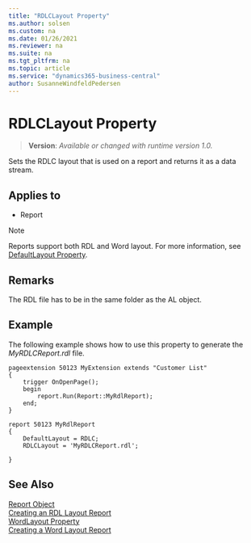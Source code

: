 ```yaml
---
title: "RDLCLayout Property"
ms.author: solsen
ms.custom: na
ms.date: 01/26/2021
ms.reviewer: na
ms.suite: na
ms.tgt_pltfrm: na
ms.topic: article
ms.service: "dynamics365-business-central"
author: SusanneWindfeldPedersen
---
```

[//]: # (START>DO_NOT_EDIT)
[//]: # (IMPORTANT:Do not edit any of the content between here and the END>DO_NOT_EDIT.)
[//]: # (Any modifications should be made in the .xml files in the ModernDev repo.)
# RDLCLayout Property
> **Version**: _Available or changed with runtime version 1.0._

Sets the RDLC layout that is used on a report and returns it as a data stream.

## Applies to
-   Report

[//]: # (IMPORTANT: END>DO_NOT_EDIT)


> [!NOTE]  
> Reports support both RDL and Word layout. For more information, see [DefaultLayout Property](devenv-defaultlayout-property.md).

## Remarks

The RDL file has to be in the same folder as the AL object. 

## Example

The following example shows how to use this property to generate the *MyRDLCReport.rdl* file.

```AL
pageextension 50123 MyExtension extends "Customer List"
{
    trigger OnOpenPage();
    begin
        report.Run(Report::MyRdlReport);
    end;
}

report 50123 MyRdlReport
{
    DefaultLayout = RDLC;
    RDLCLayout = 'MyRDLCReport.rdl';

}
```

## See Also

[Report Object](../devenv-report-object.md)  
[Creating an RDL Layout Report](../devenv-howto-rdl-report-layout.md)   
[WordLayout Property](devenv-wordlayout-property.md)  
[Creating a Word Layout Report](../devenv-howto-report-layout.md)  
 